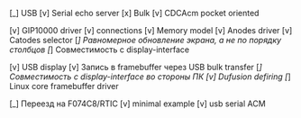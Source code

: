 [_] USB
    [v] Serial echo server
    [x] Bulk
    [v] CDCAcm pocket oriented

[v] GIP10000 driver
    [v] connections
    [v] Memory model
    [v] Anodes driver
    [v] Catodes selector
    [_] Равномерное обновление экрана, а не по порядку столбцов
    [_] Совместимость с display-interface

[v] USB display
    [v] Запись в framebuffer через USB bulk transfer
    [_] Совместимость с display-interface во стороны ПК
    [v] Dufusion defiring
    [_] Linux core framebuffer driver

[_] Переезд на F074C8/RTIC
    [v] minimal example
    [v] usb serial ACM
